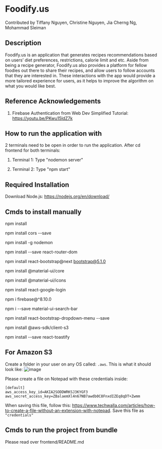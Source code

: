 # Foodify.us
Contributed by Tiffany Nguyen, Christine Nguyen, Jia Cherng Ng, Mohammad Sleiman

## Description
Foodify.us is an application that generates recipes recommendations based on users’ diet preferences, restrictions, calorie limit and etc.  Aside from being a recipe generator, Foodify.us also provides a platform for fellow foodies out there to share their recipes, and allow users to follow accounts that they are interested in. These interactions with the app would provide a more tailored experience for users, as it helps to improve the algorithm on what you would like best.

## Reference Acknowledgements 
1. Firebase Authentication from Web Dev Simplified Tutorial: https://youtu.be/PKwu15ldZ7k

## How to run the application with
2 terminals need to be open in order to run the application. After cd frontend for both terminals:

1. Terminal 1: Type "nodemon server"

2. Terminal 2: Type "npm start"

## Required Installation
Download Node.js: https://nodejs.org/en/download/

## Cmds to install manually
npm install

npm install cors --save

npm install -g nodemon

npm install --save react-router-dom

npm install react-bootstrap@next bootstrap@5.1.0

npm install @material-ui/core

npm install @material-ui/icons

npm install react-google-login

npm i firebase@^8.10.0

npm i --save material-ui-search-bar

npm install react-bootstrap-dropdown-menu --save

npm install @aws-sdk/client-s3

npm install --save react-toastify


## For Amazon S3
Create a folder in your user on any OS called: `.aws`. This is what it should look like:
![image](https://user-images.githubusercontent.com/38818071/142620898-2a3f43f8-5eec-4b76-87dc-2ff50ba4aa33.png)


Please create a file on Notepad with these credentials inside:
```
[default]
aws_access_key_id=AKIA2SODDWRKSJ3KYGF3
aws_secret_access_key=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
```
When saving this file, follow this: https://www.techwalla.com/articles/how-to-create-a-file-without-an-extension-with-notepad. Save this file as `"credentials"`

## Cmds to run the project from bundle
Please read over frontend/README.md
